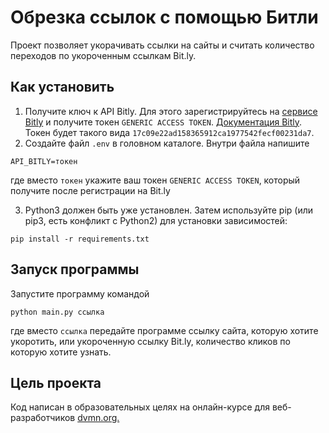 # Обрезка ссылок с помощью Битли

Проект позволяет укорачивать ссылки на сайты и считать количество переходов по укороченным ссылкам Bit.ly.
## Как установить

1. Получите ключ к API Bitly. Для этого зарегистрируйтесь на [сервисе Bitly](https://bitly.com/) и получите токен `GENERIC ACCESS TOKEN`. [Документация Bitly](https://dev.bitly.com/). Токен будет такого вида `17c09e22ad158365912ca1977542fecf00231da7`.
2. Создайте файл `.env` в головном каталоге. Внутри файла напишите 
```
API_BITLY=токен
```
где вместо `токен` укажите ваш токен `GENERIC ACCESS TOKEN`, который получите после регистрации на Bit.ly

3. Python3 должен быть уже установлен. Затем используйте pip (или pip3, есть конфликт с Python2) для установки зависимостей:

```
pip install -r requirements.txt
```

## Запуск программы
Запустите программу командой 
```
python main.py ссылка
```
где вместо `ссылка` передайте программе ссылку сайта, которую хотите укоротить, или укороченную ссылку    Bit.ly, количество кликов по которую хотите узнать.

## Цель проекта

 Код написан в образовательных целях на онлайн-курсе для веб-разработчиков [dvmn.org.](https://dvmn.org/)
